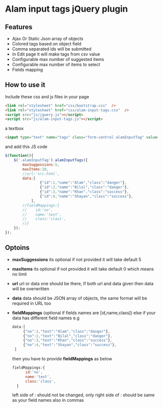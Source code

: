 # Alam input tags jQuery plugin
## Features
- Ajax Or Static Json array of objects
- Colored tags based on object field
- Comma separated ids will be submitted
- In Edit page it will make tags from csv value
- Configurable max number of suggested items
- Configurable max number of items to select
- Fields mapping

## How to use it
Include these css and js files in your page
```html
<link rel="stylesheet" href="css/bootstrap.css"  />
<link rel="stylesheet" href="css/alam-input-tags.css"  />
<script src="js/jquery.js"></script>
<script src="js/alam-input-tags.js"></script>
```

a textbox
```html
<input type="text" name="tags" class="form-control alamInputTag" value="1,2,4" />
```

and add this JS code
```javascript
$(function(){
    $('.alamInputTag').alamInputTags({ 
        maxSuggessions:5,
        maxItems:10,
        //url:'src.html', 
        data:[ 
                {"id":1,"name":"Alam","class":"danger"},
                {"id":2,"name":"Bilal","class":"danger"},
                {"id":3,"name":"Khan","class":"success"},
                {"id":4,"name":"Shayan","class":"success"},
            ],
        //fieldMappings:{
        //    id:'no',
        //    name:'text',
        //    class:'class',
        //}
    });
});
```

## Optoins
- **maxSuggessions** its optional if not provided it will take default 5
- **maxItems** its optional if not provided it will take default 0 which means no limit
- **url** url or data one should be there, If both url and data given then data will be overwritten
- **data** data should be JSON array of objects, the same format will be required in URL too
- **fieldMappings** (optional if fields names are [id,name,class]) else if your data has different field names e.g
   ```javascript
  data:[ 
		{"no":1,"text":"Alam","class":"danger"},
		{"no":2,"text":"Bilal","class":"danger"},
		{"no":3,"text":"Khan","class":"success"},
		{"no":4,"text":"Shayan","class":"success"},
	]
  ```
  then you have to provide **fieldMappings** as below
  ```javascript
  fieldMappings:{
		id:'no',
		name:'text',
		class:'class',
	}
  ```
  
  left side of : should not be changed, only right side of : should be same as your field names also in commas

